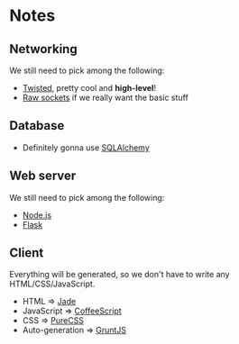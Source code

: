 Notes
=====

## Networking

We still need to pick among the following:

- [Twisted](http://twistedmatrix.com), pretty cool and __high-level__!
- [Raw sockets](http://docs.python.org/2/library/socket.html) if we really want the basic stuff

## Database

- Definitely gonna use [SQLAlchemy](http://docs.sqlalchemy.org)

## Web server

We still need to pick among the following:

- [Node.js](http://nodejs.org)
- [Flask](http://flask.pocoo.org)

## Client

Everything will be generated, so we don't have to write any HTML/CSS/JavaScript.

- HTML => [Jade](http://jade-lang.com)
- JavaScript => [CoffeeScript](http://coffeescript.org)
- CSS => [PureCSS](http://purecss.io)
- Auto-generation => [GruntJS](http://gruntjs.com)

